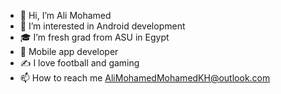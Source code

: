 - 👋 Hi, I’m Ali Mohamed
- 👀 I’m interested in Android development
- 🎓 I’m fresh grad from ASU in Egypt
- 💼 Mobile app developer
- ✍️ I love football and gaming
- 📫 How to reach me AliMohamedMohamedKH@outlook.com

<!---
AliMohamedMohamedKH/AliMohamedMohamedKH is a ✨ special ✨ repository because its `README.md` (this file) appears on your GitHub profile.
You can click the Preview link to take a look at your changes.
--->
